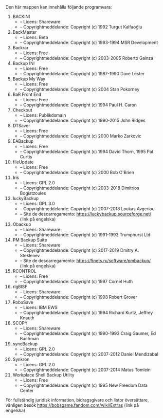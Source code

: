 ﻿Den här mappen kan innehålla följande programvara:

1. BACKINI
   - – Licens: Shareware
   - – Copyrightmeddelande: Copyright (c) 1992 Turgut Kalfaoğlu
2. BackMaster
   - – Licens: Beta
   - – Copyrightmeddelande: Copyright (c) 1993-1994 MSR Development
3. Backrar
   - – Licens: Free
   - – Copyrightmeddelande: Copyright (c) 2003-2005 Roberto Gainza
4. Backup INI
   - – Licens: Free
   - – Copyrightmeddelande: Copyright (c) 1987-1990 Dave Lester
5. Backup My Way
   - – Licens: Free
   - – Copyrightmeddelande: Copyright (c) 2004 Stan Pokorney
6. BaR Front End
   - – Licens: Free
   - – Copyrightmeddelande: Copyright (c) 1994 Paul H. Caron
7. Checkout
   - – Licens: Publikdomain
   - – Copyrightmeddelande: Copyright (c) 1990-2015 John Ridges
8. DTSaver
   - – Licens: Free
   - – Copyrightmeddelande: Copyright (c) 2000 Marko Zarkovic
9. EABackup
   - – Licens: Free
   - – Copyrightmeddelande: Copyright (c) 1994 David Thorn, 1995 Pat Curtis
10. fileUpdate
    - – Licens: Free
    - – Copyrightmeddelande: Copyright (c) 2000 Bob O'Brien
11. Iris
    - – Licens: GPL 2.0
    - – Copyrightmeddelande: Copyright (c) 2003-2018 Dimitrios Bogiatzoules
12. luckyBackup
    - – Licens: GPL 3.0
    - – Copyrightmeddelande: Copyright (c) 2007-2018 Loukas Avgeriou
    - – Site de descarregamento: https://luckybackup.sourceforge.net/ (link på engelska)
13. Obackup
    - – Licens: Shareware
    - – Copyrightmeddelande: Copyright (c) 1991-1993 Trumphurst Ltd.
14. PM Backup Suite
    - – Licens: Shareware
    - – Copyrightmeddelande: Copyright (c) 2017-2019 Dmitry A. Steklenev
    - – Site de descarregamento: https://5nets.ru/software/pmbackup/ (link på engelska)
15. RCONTROL
    - – Licens: Free
    - – Copyrightmeddelande: Copyright (c) 1997 Cornel Huth
16. rlgBISF
    - – Licens: Shareware
    - – Copyrightmeddelande: Copyright (c) 1998 Robert Grover
17. RoboSave
    - – Licens: IBM EWS
    - – Copyrightmeddelande: Copyright (c) 1994 Richard Kurtz, Jeffrey Knauth
18. SCOPY
    - – Licens: Shareware
    - – Copyrightmeddelande: Copyright (c) 1990-1993 Craig Gaumer, Ed Bachman
19. syncBackup
    - – Licens: GPL 2.0
    - – Copyrightmeddelande: Copyright (c) 2007-2012 Daniel Mendizabal
20. Synkron
    - – Licens: GPL 2.0
    - – Copyrightmeddelande: Copyright (c) 2007-2014 Matus Tomlein
21. Workplace Shell Backup Utility
    - – Licens: Free
    - – Copyrightmeddelande: Copyright (c) 1995 New Freedom Data Center

För fullständig juridisk information, bidragsgivare och listor översättare, vänligen besök https://bobsgame.fandom.com/wiki/Extras (link på engelska)
